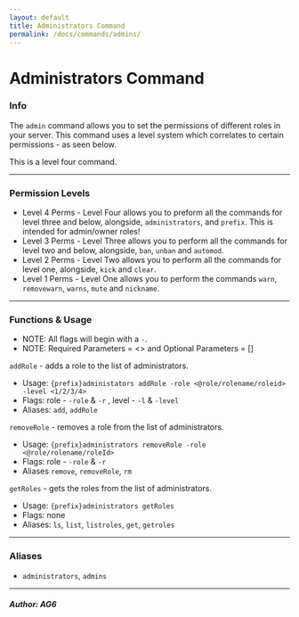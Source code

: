 ```yaml
---
layout: default
title: Administrators Command
permalink: /docs/commands/admins/
---
```

# Administrators Command
### Info
The `admin` command allows you to set the permissions of different roles in your server. This command uses a level system which correlates to certain permissions - as seen below. 

This is a level four command.

---
### Permission Levels

* Level 4 Perms - Level Four allows you to preform all the commands for level three and below, alongside, `administrators`, and `prefix`. This is intended for admin/owner roles!
* Level 3 Perms - Level Three allows you to perform all the commands for level two and below, alongside, `ban`, `unban` and `automod`.   
* Level 2 Perms - Level Two allows you to perform all the commands for level one, alongside, `kick` and `clear`.  
* Level 1 Perms - Level One allows you to perform the commands `warn`, `removewarn`, `warns`, `mute` and `nickname`.

---
### Functions & Usage

* NOTE: All flags will begin with a `-`.
* NOTE: Required Parameters = <> and Optional Parameters = []

`addRole` - adds a role to the list of administrators.
* Usage: `{prefix}administators addRole -role <@role/rolename/roleid> -level <1/2/3/4>` 
* Flags: role - `-role` & `-r` , level - `-l` & `-level`
* Aliases: `add`, `addRole`

`removeRole` - removes a role from the list of administrators.
* Usage: `{prefix}administrators removeRole -role <@role/rolename/roleId>`
* Flags: role - `-role` & `-r`
* Aliases `remove`, `removeRole`, `rm`

`getRoles` - gets the roles from the list of administrators.
* Usage: `{prefix}administrators getRoles`
* Flags: none
* Aliases: `ls`, `list`, `listroles`, `get`, `getroles`

---
### Aliases

* `administrators`, `admins`


---
#### *Author: AG6*
